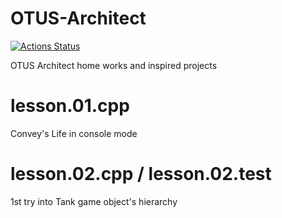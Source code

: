 # OTUS-Architect
[![Actions Status](https://github.com/madmazoku/OTUS-Architect/actions/workflows/msbuild.yml/badge.svg)](https://github.com/madmazoku/OTUS-Architect/actions)

OTUS Architect home works and inspired projects

# lesson.01.cpp
Convey's Life in console mode

# lesson.02.cpp / lesson.02.test
1st try into Tank game object's hierarchy


